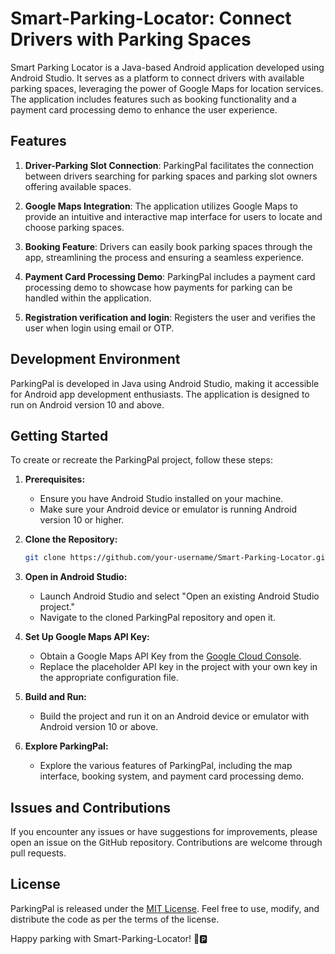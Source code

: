 # Smart-Parking-Locator: Connect Drivers with Parking Spaces

Smart Parking Locator is a Java-based Android application developed using Android Studio. It serves as a platform to connect drivers with available parking spaces, leveraging the power of Google Maps for location services. The application includes features such as booking functionality and a payment card processing demo to enhance the user experience.

## Features

1. **Driver-Parking Slot Connection**: ParkingPal facilitates the connection between drivers searching for parking spaces and parking slot owners offering available spaces.

2. **Google Maps Integration**: The application utilizes Google Maps to provide an intuitive and interactive map interface for users to locate and choose parking spaces.

3. **Booking Feature**: Drivers can easily book parking spaces through the app, streamlining the process and ensuring a seamless experience.

4. **Payment Card Processing Demo**: ParkingPal includes a payment card processing demo to showcase how payments for parking can be handled within the application.

 
6. **Registration verification and login**: Registers the user and verifies the user when login using email or OTP.

## Development Environment

ParkingPal is developed in Java using Android Studio, making it accessible for Android app development enthusiasts. The application is designed to run on Android version 10 and above.

## Getting Started

To create or recreate the ParkingPal project, follow these steps:

1. **Prerequisites:**
   - Ensure you have Android Studio installed on your machine.
   - Make sure your Android device or emulator is running Android version 10 or higher.

2. **Clone the Repository:**
   ```bash
   git clone https://github.com/your-username/Smart-Parking-Locator.git
   ```

3. **Open in Android Studio:**
   - Launch Android Studio and select "Open an existing Android Studio project."
   - Navigate to the cloned ParkingPal repository and open it.

4. **Set Up Google Maps API Key:**
   - Obtain a Google Maps API Key from the [Google Cloud Console](https://console.cloud.google.com/).
   - Replace the placeholder API key in the project with your own key in the appropriate configuration file.

5. **Build and Run:**
   - Build the project and run it on an Android device or emulator with Android version 10 or above.

6. **Explore ParkingPal:**
   - Explore the various features of ParkingPal, including the map interface, booking system, and payment card processing demo.

## Issues and Contributions

If you encounter any issues or have suggestions for improvements, please open an issue on the GitHub repository. Contributions are welcome through pull requests.

## License

ParkingPal is released under the [MIT License](LICENSE). Feel free to use, modify, and distribute the code as per the terms of the license.

Happy parking with Smart-Parking-Locator! 🚗🅿️
